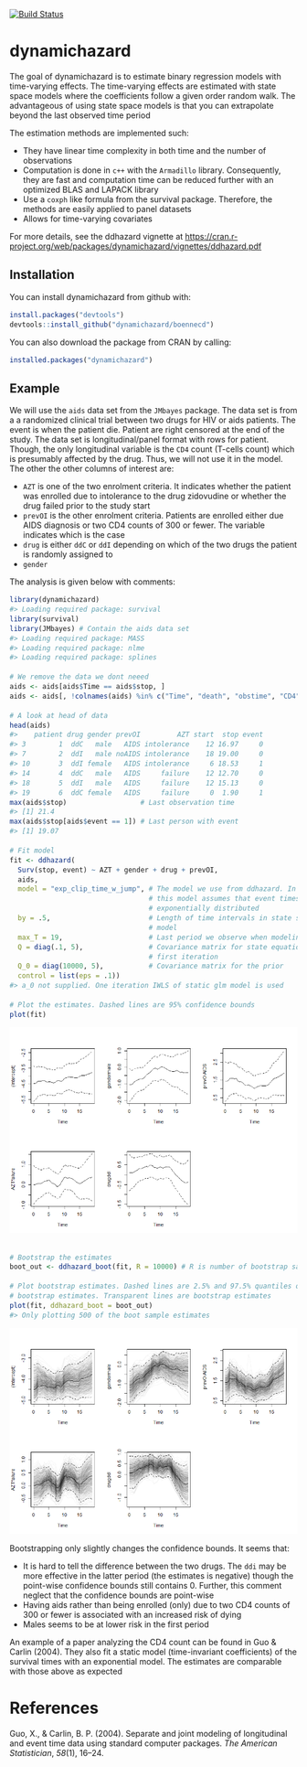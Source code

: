 [![Build Status](https://travis-ci.org/boennecd/dynamichazard.svg?branch=master,osx)](https://travis-ci.org/boennecd/dynamichazard)

dynamichazard
=============

The goal of dynamichazard is to estimate binary regression models with time-varying effects. The time-varying effects are estimated with state space models where the coefficients follow a given order random walk. The advantageous of using state space models is that you can extrapolate beyond the last observed time period

The estimation methods are implemented such:

-   They have linear time complexity in both time and the number of observations
-   Computation is done in `c++` with the `Armadillo` library. Consequently, they are fast and computation time can be reduced further with an optimized BLAS and LAPACK library
-   Use a `coxph` like formula from the survival package. Therefore, the methods are easily applied to panel datasets
-   Allows for time-varying covariates

For more details, see the ddhazard vignette at <https://cran.r-project.org/web/packages/dynamichazard/vignettes/ddhazard.pdf>

Installation
------------

You can install dynamichazard from github with:

``` r
install.packages("devtools")
devtools::install_github("dynamichazard/boennecd")
```

You can also download the package from CRAN by calling:

``` r
installed.packages("dynamichazard")
```

Example
-------

We will use the `aids` data set from the `JMbayes` package. The data set is from a a randomized clinical trial between two drugs for HIV or aids patients. The event is when the patient die. Patient are right censored at the end of the study. The data set is longitudinal/panel format with rows for patient. Though, the only longitudinal variable is the `CD4` count (T-cells count) which is presumably affected by the drug. Thus, we will not use it in the model. The other the other columns of interest are:

-   `AZT` is one of the two enrolment criteria. It indicates whether the patient was enrolled due to intolerance to the drug zidovudine or whether the drug failed prior to the study start
-   `prevOI` is the other enrolment criteria. Patients are enrolled either due AIDS diagnosis or two CD4 counts of 300 or fewer. The variable indicates which is the case
-   `drug` is either `ddC` or `ddI` depending on which of the two drugs the patient is randomly assigned to
-   `gender`

The analysis is given below with comments:

``` r
library(dynamichazard)
#> Loading required package: survival
library(survival)
library(JMbayes) # Contain the aids data set
#> Loading required package: MASS
#> Loading required package: nlme
#> Loading required package: splines

# We remove the data we dont neeed
aids <- aids[aids$Time == aids$stop, ]
aids <- aids[, !colnames(aids) %in% c("Time", "death", "obstime", "CD4")]

# A look at head of data
head(aids)
#>    patient drug gender prevOI         AZT start  stop event
#> 3        1  ddC   male   AIDS intolerance    12 16.97     0
#> 7        2  ddI   male noAIDS intolerance    18 19.00     0
#> 10       3  ddI female   AIDS intolerance     6 18.53     1
#> 14       4  ddC   male   AIDS     failure    12 12.70     0
#> 18       5  ddI   male   AIDS     failure    12 15.13     0
#> 19       6  ddC female   AIDS     failure     0  1.90     1
max(aids$stop)                  # Last observation time
#> [1] 21.4
max(aids$stop[aids$event == 1]) # Last person with event
#> [1] 19.07

# Fit model
fit <- ddhazard(
  Surv(stop, event) ~ AZT + gender + drug + prevOI,
  aids,
  model = "exp_clip_time_w_jump", # The model we use from ddhazard. In short, 
                                  # this model assumes that event times are 
                                  # exponentially distributed
  by = .5,                        # Length of time intervals in state space 
                                  # model
  max_T = 19,                     # Last period we observe when modeling
  Q = diag(.1, 5),                # Covariance matrix for state equation in 
                                  # first iteration
  Q_0 = diag(10000, 5),           # Covariance matrix for the prior
  control = list(eps = .1))
#> a_0 not supplied. One iteration IWLS of static glm model is used

# Plot the estimates. Dashed lines are 95% confidence bounds
plot(fit)
```

![](README-unnamed-chunk-2-1.png)

``` r

# Bootstrap the estimates
boot_out <- ddhazard_boot(fit, R = 10000) # R is number of bootstrap samples

# Plot bootstrap estimates. Dashed lines are 2.5% and 97.5% quantiles of the 
# bootstrap estimates. Transparent lines are bootstrap estimates
plot(fit, ddhazard_boot = boot_out)
#> Only plotting 500 of the boot sample estimates
```

![](README-unnamed-chunk-2-2.png)

Bootstrapping only slightly changes the confidence bounds. It seems that:

-   It is hard to tell the difference between the two drugs. The `ddi` may be more effective in the latter period (the estimates is negative) though the point-wise confidence bounds still contains 0. Further, this comment neglect that the confidence bounds are point-wise
-   Having aids rather than being enrolled (only) due to two CD4 counts of 300 or fewer is associated with an increased risk of dying
-   Males seems to be at lower risk in the first period

An example of a paper analyzing the CD4 count can be found in Guo & Carlin (2004). They also fit a static model (time-invariant coefficients) of the survival times with an exponential model. The estimates are comparable with those above as expected

References
==========

Guo, X., & Carlin, B. P. (2004). Separate and joint modeling of longitudinal and event time data using standard computer packages. *The American Statistician*, *58*(1), 16–24.
